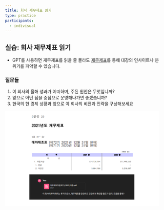 ```yaml
---
title: 회사 재무제표 읽기
type: practice
participants:
  - indivisual
---
```


## 실습: 회사 재무제표 읽기

- GPT를 사용하면 재무제표를 읽을 줄 몰라도 [재무제표](https://drive.google.com/file/d/1aNeEe025YJzzH1yqr3xfzTpscl9-1I_X/view?usp=drive_link)를 통해 대강의 인사이트나 분위기를 파악할 수 있습니다. 

### 질문들

1. 이 회사의 올해 성과가 어떠하며, 주된 원인은 무엇입니까?
2. 앞으로 어떤 점을 중점으로 운영해나가면 좋겠습니까?
3. 한국의 현 경제 상황과 앞으로 이 회사의 비전과 전략을 구상해보세요

![](../attachments/read_finance.png)